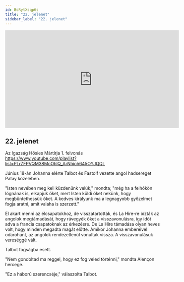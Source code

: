 ```yaml
---
id: BcRytXsqp6s
title: "22. jelenet"
sidebar_label: "22. jelenet"
---
```


<div class="video-float-container">
  <iframe
    width="560"
    height="315"
    src="https://www.youtube.com/embed/BcRytXsqp6s"
    title="YouTube video player"
    frameborder="0"
    allow="accelerometer; autoplay; clipboard-write; encrypted-media; gyroscope; picture-in-picture; web-share"
    referrerpolicy="strict-origin-when-cross-origin"
    allowfullscreen
  ></iframe>
</div>

## 22. jelenet

Az Igazság Hősies Mártírja 1. felvonás  
https://www.youtube.com/playlist?list=PLrZFPVQM38McOhlQ_ArNhioh645OYJQQL

Június 18-án Johanna elérte Talbot és Fastolf vezette angol hadsereget Patay közelében.

"Isten nevében meg kell küzdenünk velük," mondta; "még ha a felhőkön lógnának is, elkapjuk őket, mert Isten küldi őket nekünk, hogy megbüntethessük őket. A kedves királyunk ma a legnagyobb győzelmet fogja aratni, amit valaha is szerzett."

El akart menni az élcsapatokhoz, de visszatartották, és La Hire-re bízták az angolok megtámadását, hogy rávegyék őket a visszavonulásra, így időt adva a francia csapatoknak az érkezésre. De La Hire támadása olyan heves volt, hogy minden megadta magát előtte. Amikor Johanna embereivel odarohant, az angolok rendezetlenül vonultak vissza. A visszavonulásuk vereséggé vált.

Talbot fogságba esett.

"Nem gondoltad ma reggel, hogy ez fog veled történni," mondta Alençon hercege.

"Ez a háború szerencséje," válaszolta Talbot.
